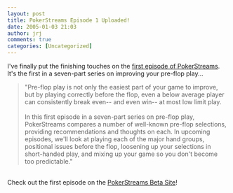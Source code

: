 ```yaml
---
layout: post
title: PokerStreams Episode 1 Uploaded!
date: 2005-01-03 21:03
author: jrj
comments: true
categories: [Uncategorized]
---
```

I've finally put the finishing touches on the <a href="http://beta.pokerstreams.com/998.aspx">first episode of PokerStreams</a>. It's the first in a seven-part series on improving your pre-flop play...<br /><blockquote>"Pre-flop play is not only the easiest part of your game to improve, but by playing correctly before the flop, even a below average player can consistently break even-- and even win-- at most low limit play.<br /><br />In this first episode in a seven-part series on pre-flop play, PokerStreams compares a number of well-known pre-flop selections, providing recommendations and thoughts on each. In upcoming episodes, we'll look at playing each of the major hand groups, positional issues before the flop, loosening up your selections in short-handed play, and mixing up your game so you don't become too predictable."</blockquote><br />Check out the first episode on the <a href="http://beta.pokerstreams.com/998.aspx">PokerStreams Beta Site</a>!
